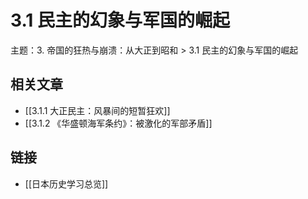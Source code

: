 # 3.1 民主的幻象与军国的崛起

主题：3. 帝国的狂热与崩溃：从大正到昭和 > 3.1 民主的幻象与军国的崛起

## 相关文章

- [[3.1.1 大正民主：风暴间的短暂狂欢]]
- [[3.1.2 《华盛顿海军条约》：被激化的军部矛盾]]

## 链接

- [[日本历史学习总览]]
